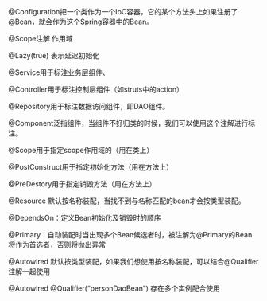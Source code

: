 @Configuration把一个类作为一个IoC容器，它的某个方法头上如果注册了@Bean，就会作为这个Spring容器中的Bean。 

@Scope注解 作用域 

@Lazy\(true\) 表示延迟初始化 

@Service用于标注业务层组件、 

@Controller用于标注控制层组件（如struts中的action） 

@Repository用于标注数据访问组件，即DAO组件。 

@Component泛指组件，当组件不好归类的时候，我们可以使用这个注解进行标注。 

@Scope用于指定scope作用域的（用在类上） 

@PostConstruct用于指定初始化方法（用在方法上） 

@PreDestory用于指定销毁方法（用在方法上） 

@Resource 默认按名称装配，当找不到与名称匹配的bean才会按类型装配。 

@DependsOn：定义Bean初始化及销毁时的顺序 

@Primary：自动装配时当出现多个Bean候选者时，被注解为@Primary的Bean将作为首选者，否则将抛出异常 

@Autowired 默认按类型装配，如果我们想使用按名称装配，可以结合@Qualifier注解一起使用 

@Autowired @Qualifier\(“personDaoBean”\) 存在多个实例配合使用

